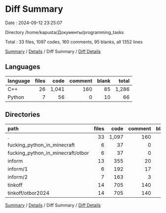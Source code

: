 # Diff Summary

Date : 2024-09-12 23:25:07

Directory /home/kapusta/Документы/programming_tasks

Total : 33 files,  1097 codes, 160 comments, 95 blanks, all 1352 lines

[Summary](results.md) / [Details](details.md) / Diff Summary / [Diff Details](diff-details.md)

## Languages
| language | files | code | comment | blank | total |
| :--- | ---: | ---: | ---: | ---: | ---: |
| C++ | 26 | 1,041 | 160 | 85 | 1,286 |
| Python | 7 | 56 | 0 | 10 | 66 |

## Directories
| path | files | code | comment | blank | total |
| :--- | ---: | ---: | ---: | ---: | ---: |
| . | 33 | 1,097 | 160 | 95 | 1,352 |
| fucking_python_in_minecraft | 6 | 37 | 0 | 9 | 46 |
| fucking_python_in_minecraft/otbor | 6 | 37 | 0 | 9 | 46 |
| inform | 13 | 355 | 20 | 27 | 402 |
| inform/1 | 6 | 192 | 17 | 12 | 221 |
| inform/2 | 7 | 163 | 3 | 15 | 181 |
| tinkoff | 14 | 705 | 140 | 59 | 904 |
| tinkoff/otbor2024 | 14 | 705 | 140 | 59 | 904 |

[Summary](results.md) / [Details](details.md) / Diff Summary / [Diff Details](diff-details.md)